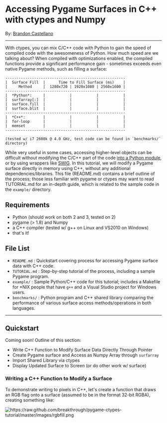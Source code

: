 Accessing Pygame Surfaces in C++ with ctypes and Numpy
==========================================================
By: [Brandon Castellano](http://www.bcastell.com)

----------------------------------------------------------

With ctypes, you can mix C/C++ code with Python to gain the speed of compiled code with the awesomeness of Python.  How much speed are we talking about?  When compiled with optimizations enabled, the compiled functions provide a significant performance gain - sometimes exceeds even native Pygame methods, such as filling a surface:

    ------------------------------------------------------
    |  Surface Fill  |      Time to Fill Surface (ms)    |
    |     Method     |  1280x720 | 1920x1080 | 2560x1600 |
    ------------------------------------------------------
    |  *Python*:     |           |           |           |
    |  surfarray[:]  |           |           |           |
    |  surface.fill  |           |           |           |
    |  surface.blit  |           |           |           |
    ------------------------------------------------------
    |  *C++*:        |           |           |           |
    |  for-loop      |           |           |           |
    |  memset        |           |           |           |
    ------------------------------------------------------
    
    (tested w/ i7 2600k @ 4.0 GHz, test code can be found in `benchmarks/` directory)
    

While very useful in some cases, accessing higher-level objects can be difficult without modifying the C/C++ part of the code [into a Python module](http://docs.python.org/2/extending/extending.html#writing-extensions-in-c), or by using wrappers like [SWIG](http://www.swig.org/).  In this tutorial, we will modify a Pygame surface directly in memory using C++, without any additional dependencies/libraries.  This file (README.md) contains a brief outline of the process; those less familiar with pygame or ctypes may want to read TUTORIAL.md for an in-depth guide, which is related to the sample code in the `example/` directory.


Requirements
------------
 - Python (should work on both 2 and 3, tested on 2)
 - pygame (> 1.8) and Numpy
 - a C++ compiler (tested w/ g++ on Linux and VS2010 on Windows)
 - that's it!

File List
---------

 - `README.md` : Quickstart covering process for accessing Pygame surface data with C++ code.
 - `TUTORIAL.md` : Step-by-step tutorial of the process, including a sample Pygame program.
 - `example/` : Sample Python/C++ code for this tutorial; includes a Makefile for *NIX people that have `g++` and a Visual Studio project for Windows users.
 - `benchmarks/` : Python program and C++ shared library comparing the performance of various surface access methods/operations in both languages.
  
 
----------------------------------------------------------

Quickstart
----------

Coming soon!  Outline of this section:

 - Write C++ Function to Modify Surface Data Directly Through Pointer
 - Create Pygame surface and Access as Numpy Array through `surfarray`
 - Import Shared Library via ctypes
 - Display Updated Surface to Screen (or do other work w/ surface)

>

### Writing a C++ Function to Modify a Surface

To demonstrate writing to pixels in C++, let's create a function that draws an RGB flag onto a surface (assumed to be in the format 32-bit RGBA), creating something like:

<img style="max-width:100%;" src="https://raw.github.com/breakthrough/pygame-ctypes-tutorial/master/images/rgbfill.png" alt="https://raw.github.com/breakthrough/pygame-ctypes-tutorial/master/images/rgbfill.png" />
 